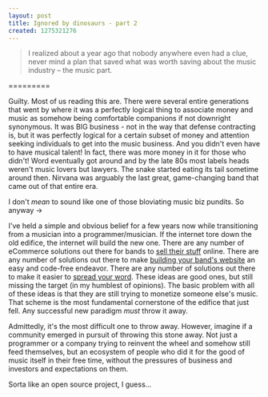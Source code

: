 ```yaml
--- 
layout: post
title: Ignored by dinosaurs - part 2
created: 1275321276
---
```

<blockquote>I realized about a year ago that nobody anywhere even had a clue, never mind a plan that saved what was worth saving about the music industry – the music part.</blockquote>

=========

Guilty.  Most of us reading this are.  There were several entire generations that went by where it was a perfectly logical thing to associate money and music as somehow being comfortable companions if not downright synonymous.  It was BIG business - not in the way that defense contracting is, but it was perfectly logical for a certain subset of money and attention seeking individuals to get into the music business.  And you didn't even have to have musical talent!  In fact, there was more money in it for those who didn't!  Word eventually got around and by the late 80s most labels heads weren't music lovers but lawyers.  The snake started eating its tail sometime around then.  Nirvana was arguably the last great, game-changing band that came out of that entire era.

I don't <em>mean</em> to sound like one of those bloviating music biz pundits.  So anyway ->
<!--break-->
I've held a simple and obvious belief for a few years now while transitioning from a musician into a programmer/musician.  If the internet tore down the old edifice, the internet will build the new one.  There are any number of eCommerce solutions out there for bands to <a href="http://www.cdbaby.com/">sell their stuff</a> online.  There are any number of solutions out there to make <a href="http://bandzoogle.com/">building your band's website</a> an easy and code-free endeavor.  There are any number of solutions out there to make it easier to <a href="http://www.artistdata.com/us/">spread your word</a>.  These ideas are good ones, but still missing the target (in my humblest of opinions).  <span class="highlight">The basic problem with all of these ideas is that they are still trying to monetize someone else's music.</span>  That scheme is the most fundamental cornerstone of the edifice that just fell.  Any successful new paradigm <em>must</em> throw it away.

Admittedly, it's the most difficult one to throw away.  However, imagine if a community emerged in pursuit of throwing this stone away. Not just a programmer or a company trying to reinvent the wheel and somehow still feed themselves, but an ecosystem of people who did it for the good of music itself in their free time, without the pressures of business and investors and expectations on them.

Sorta like an open source project, I guess...
